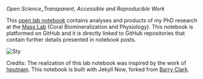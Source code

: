 *Open Science_Transparent, Accessible and Reproducible Work*

This [open lab notebook](https://fscucchia.github.io/FScucchia_Lab_Notebook-Mass_Lab/) contains analyses and products of my PhD research at the [Mass Lab](https://sites.google.com/marsci.haifa.ac.il/masslab/home?authuser=0/) (Coral Biomineralization and Physiology).
This notebook is platformed on GitHub and it is directly linked to GitHub repositories that contain further details presented in notebook posts. 

![Sty](https://github.com/fscucchia/FScucchia_Lab_Notebook-Mass_Lab/blob/master/images/Sty.gif?raw=true)

Credits: The realization of this lab notebook was inspired by the work of [hputnam](https://github.com/hputnam/Putnam_Lab_Notebook). This notebook is built with Jekyll Now, forked from [Barry Clark](https://github.com/barryclark/jekyll-now). 
